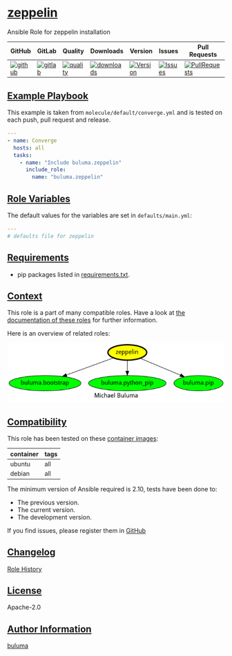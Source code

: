 # [zeppelin](#zeppelin)

Ansible Role for zeppelin installation

|GitHub|GitLab|Quality|Downloads|Version|Issues|Pull Requests|
|------|------|-------|---------|-------|------|-------------|
|[![github](https://github.com/buluma/ansible-role-zeppelin/workflows/Ansible%20Molecule/badge.svg)](https://github.com/buluma/ansible-role-zeppelin/actions)|[![gitlab](https://gitlab.com/buluma/ansible-role-zeppelin/badges/master/pipeline.svg)](https://gitlab.com/buluma/ansible-role-zeppelin)|[![quality](https://img.shields.io/ansible/quality/)](https://galaxy.ansible.com/buluma/zeppelin)|[![downloads](https://img.shields.io/ansible/role/d/)](https://galaxy.ansible.com/buluma/zeppelin)|[![Version](https://img.shields.io/github/release/buluma/ansible-role-zeppelin.svg)](https://github.com/buluma/ansible-role-zeppelin/releases/)|[![Issues](https://img.shields.io/github/issues/buluma/ansible-role-zeppelin.svg)](https://github.com/buluma/ansible-role-zeppelin/issues/)|[![PullRequests](https://img.shields.io/github/issues-pr-closed-raw/buluma/ansible-role-zeppelin.svg)](https://github.com/buluma/ansible-role-zeppelin/pulls/)|

## [Example Playbook](#example-playbook)

This example is taken from `molecule/default/converge.yml` and is tested on each push, pull request and release.
```yaml
---
- name: Converge
  hosts: all
  tasks:
    - name: "Include buluma.zeppelin"
      include_role:
        name: "buluma.zeppelin"
```


## [Role Variables](#role-variables)

The default values for the variables are set in `defaults/main.yml`:
```yaml
---
# defaults file for zeppelin
```

## [Requirements](#requirements)

- pip packages listed in [requirements.txt](https://github.com/buluma/ansible-role-zeppelin/blob/main/requirements.txt).


## [Context](#context)

This role is a part of many compatible roles. Have a look at [the documentation of these roles](https://buluma.github.io/) for further information.

Here is an overview of related roles:

![dependencies](https://raw.githubusercontent.com/buluma/ansible-role-zeppelin/png/requirements.png "Dependencies")

## [Compatibility](#compatibility)

This role has been tested on these [container images](https://hub.docker.com/u/buluma):

|container|tags|
|---------|----|
|ubuntu|all|
|debian|all|

The minimum version of Ansible required is 2.10, tests have been done to:

- The previous version.
- The current version.
- The development version.



If you find issues, please register them in [GitHub](https://github.com/buluma/ansible-role-zeppelin/issues)

## [Changelog](#changelog)

[Role History](https://github.com/buluma/ansible-role-zeppelin/blob/master/CHANGELOG.md)

## [License](#license)

Apache-2.0

## [Author Information](#author-information)

[buluma](https://buluma.github.io/)
